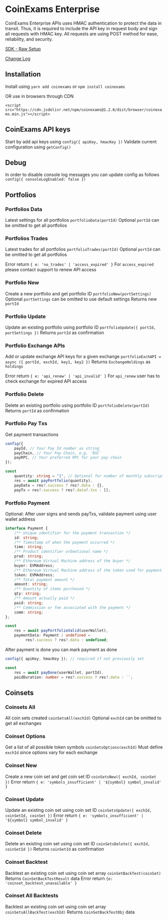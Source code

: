 # CoinExams Enterprise
CoinExams Enterprise APIs uses HMAC authentication to protect the data in transit. Thus, it is required to include the API key in request body and sign all requests with HMAC key. All requests are using POST method for ease, reliability, and security.

[SDK - Raw Setup](docs.md)

[Change Log](changes.md)

## Installation
Install using `yarn add coinexams` or `npm install coinexams` 

OR use in browsers through CDN

`<script src="https://cdn.jsdelivr.net/npm/coinexams@1.2.6/dist/browser/coinexams.min.js"></script>`

## CoinExams API keys
Start by add api keys using `config({ apiKey, hmacKey })`
Validate current configuration using `getConfig()`

## Debug
In order to disable console log messages you can update config as follows
`config({ consoleLogEnabled: false })`

## Portfolios
### Portfolios Data
Latest settings for all portfolios `portfolioData(portId)`
Optional `portId` can be omitted to get all portfolios

### Portfolios Trades
Latest trades for all portfolios `portfolioTrades(portId)`
Optional `portId` can be omitted to get all portfolios

Error return `{ e: 'no_trades' | 'access_expired' }`
For `access_expired` please contact support to renew API access

### Portfolio New
Create a new portfolio and get portfolio ID `portfolioNew(portSettings)`
Optional `portSettings` can be omitted to use default settings
Returns new `portId`

### Portfolio Update
Update an existing portfolio using portfolio ID `portfolioUpdate({ portId, portSettings })`
Returns `portId` as confirmation

### Portfolio Exchange APIs
Add or update exchange API keys for a given exchange
`portfolioExchAPI = async ({ portId, exchId, key1, key2 })`
Returns `ExchangeHoldings` as `holdings` 

Error return `{ e: 'api_renew' | 'api_invalid' }`
For `api_renew` user has to check exchange for expired API access

### Portfolio Delete
Delete an existing portfolio using portfolio ID `portfolioDelete(portId)`
Returns `portId` as confirmation

### Portfolio Pay Txs
Get payment transactions
```typescript
config({
    payId, // Your Pay Id number as string
    payChain, // Your Pay Chain, e.g. `BSC`
    payRPC, // Your preferred RPC for your pay chain
});

const 
    quantity: string = "1", // Optional for number of monthly subscriptions
    res = await payPortfolio(quantity),
    payData = res?.success ? res?.data : {},
    payTx = res?.success ? res?.data?.txs : [];
```

### Portfolio Payment
Optional: After user signs and sends payTxs, validate payment using user wallet address
```typescript
interface Payment {
    /** Unique identifier for the payment transaction */
    id: string;
    /** Timestamp of when the payment occurred */
    time: string;
    /** Product identifier orEmotional name */
    prod: string;
    /** Ethereum Virtual Machine address of the buyer */
    buyer: EVMAddress;
    /** Ethereum Virtual Machine address of the token used for payment */
    token: EVMAddress;
    /** Total payment amount */
    amount: string;
    /** Quantity of items purchased */
    qty: string;
    /** Amount actually paid */
    paid: string;
    /** Commission or fee associated with the payment */
    comm: string;
};

const 
    res = await payPortfolioValid(userWallet),
    paymentData: Payment | undefined =
         res?.success ? res?.data : undefined;
```

After payment is done you can mark payment as done
```typescript
config({ apiKey, hmacKey }); // required if not previously set

const 
    res = await payDone(userWallet, portId),
    paidDuration: number = res?.success ? res?.data : ``;
```

## Coinsets
### Coinsets All
All coin sets created `coinSetsAll(exchId)`
Optional `exchId` can be omitted to get all exchanges

### Coinset Options
Get a list of all possible token symbols `coinSetsOptions(exchId)`
Must define `exchId` since options vary for each exchange

### Coinset New
Create a new coin set and get coin set ID `coinSetsNew({ exchId, coinSet })`
Error return `{ e: 'symbols_insufficient' | '${symbol} symbol_invalid' }`

### Coinset Update
Update an existing coin set using coin set ID `coinSetsUpdate({ exchId, coinSetId, coinSet })`
Error return `{ e: 'symbols_insufficient' | '${symbol} symbol_invalid' }`

### Coinset Delete
Delete an existing coin set using coin set ID `coinSetsDelete({ exchId, coinSetId })`
Returns `coinSetId` as confirmation

### Coinset Backtest
Backtest an existing coin set using coin set array `coinSetBackTest(coinSet)`
Returns `CoinSetBackTestResult` data
Error return `{e: 'coinset_backtest_unavailable' }`

### Coinset All Backtests
Backtest an existing coin set using coin set array `coinSetsAllBackTest(exchId)`
Returns `CoinSetBackTestObj` data